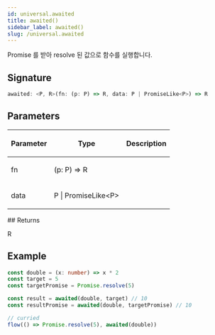 ```yaml
---
id: universal.awaited
title: awaited()
sidebar_label: awaited()
slug: /universal.awaited
---
```


Promise 를 받아 resolve 된 값으로 함수를 실행합니다.

## Signature

```typescript
awaited: <P, R>(fn: (p: P) => R, data: P | PromiseLike<P>) => R
```

## Parameters

<table><thead><tr><th>

Parameter

</th><th>

Type

</th><th>

Description

</th></tr></thead>
<tbody><tr><td>

fn

</td><td>

(p: P) =&gt; R

</td><td>

</td></tr>
<tr><td>

data

</td><td>

P \| PromiseLike&lt;P&gt;

</td><td>

</td></tr>
</tbody></table>
## Returns

R

## Example

```ts
const double = (x: number) => x * 2
const target = 5
const targetPromise = Promise.resolve(5)

const result = awaited(double, target) // 10
const resultPromise = awaited(double, targetPromise) // 10

// curried
flow(() => Promise.resolve(5), awaited(double))
```
